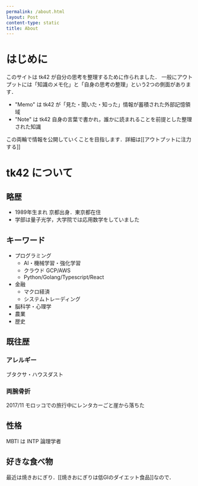 ```yaml
---
permalink: /about.html
layout: Post
content-type: static
title: About
---
```


# はじめに
このサイトは tk42 が自分の思考を整理するために作られました．
一般にアウトプットには「知識のメモ化」と「自身の思考の整理」という2つの側面があります．

 - "Memo" は tk42 が「見た・聞いた・知った」情報が蓄積された外部記憶領域
 - "Note" は tk42 自身の言葉で書かれ，誰かに読まれることを前提とした整理された知識

この両輪で情報を公開していくことを目指します．詳細は[[アウトプットに注力する]]

# tk42 について

## 略歴
 - 1989年生まれ 京都出身．東京都在住
 - 学部は量子光学，大学院では応用数学をしていました
## キーワード
 - プログラミング
   - AI・機械学習・強化学習
   - クラウド GCP/AWS
   - Python/Golang/Typescript/React
 - 金融
   - マクロ経済
   - システムトレーディング
 - 脳科学・心理学
 - 農業
 - 歴史


## 既往歴
### アレルギー
ブタクサ・ハウスダスト

### 両腕骨折
2017/11 モロッコでの旅行中にレンタカーごと崖から落ちた

## 性格
MBTI は INTP 論理学者

## 好きな食べ物
最近は焼きおにぎり．[[焼きおにぎりは低GIのダイエット食品]]なので．
